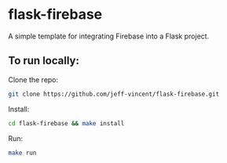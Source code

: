 # flask-firebase

A simple template for integrating Firebase into a Flask project. 

## To run locally:

Clone the repo:
```bash
git clone https://github.com/jeff-vincent/flask-firebase.git
```

Install:
```bash
cd flask-firebase && make install
```

Run:
```bash
make run
```
